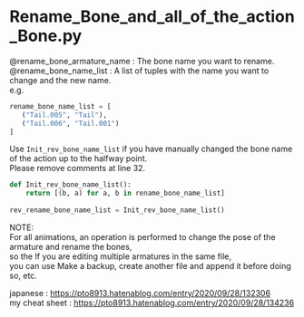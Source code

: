 # Rename_Bone_and_all_of_the_action_Bone.py

@rename_bone_armature_name : The bone name you want to rename. <br>
@rename_bone_name_list : A list of tuples with the name you want to change and the new name. <br>
e.g. <br>
```python
rename_bone_name_list = [
   ("Tail.005", "Tail"),
   ("Tail.006", "Tail.001")
]
```

Use `Init_rev_bone_name_list` if you have manually changed the bone name of the action up to the halfway point.<br>
Please remove comments at line 32.<br>
```python
def Init_rev_bone_name_list():
    return [(b, a) for a, b in rename_bone_name_list]
    
rev_rename_bone_name_list = Init_rev_bone_name_list()
```

NOTE: <br>
For all animations, an operation is performed to change the pose of the armature and rename the bones, <br>
so the If you are editing multiple armatures in the same file, <br>
you can use Make a backup, create another file and append it before doing so, etc. <br>

japanese : https://pto8913.hatenablog.com/entry/2020/09/28/132306<br>
my cheat sheet : https://pto8913.hatenablog.com/entry/2020/09/28/134236<br>
